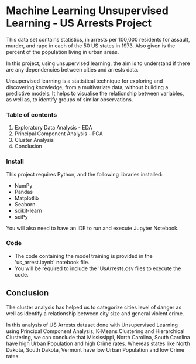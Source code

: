 # Machine Learning Unsupervised Learning - US Arrests Project

This data set contains statistics, in arrests per 100,000 residents for assault, murder, and rape in each of the 50 US states in 1973. Also given is the percent of the population living in urban areas.

In this project, using unsupervised learning, the aim is to understand if there are any dependencies between cities and arrests data. 

Unsupervised learning is a statistical technique for exploring and discovering knowledge, from a multivariate data, without building a predictive models. It helps to visualise the relationship between variables, as well as, to identify groups of similar observations.

### Table of contents

1. Exploratory Data Analysis - EDA
2. Principal Component Analysis - PCA
3. Cluster Analysis
4. Conclusion

### Install
This project requires Python, and the following libraries installed:

- NumPy
- Pandas
- Matplotlib
- Seaborn
- scikit-learn
- sciPy

You will also need to have an IDE to run and execute Jupyter Notebook.

### Code

- The code containing the model training is provided in the 'us_arrest.ipynb' notebook file. 
- You will be required to include the 'UsArrests.csv files to execute the code.

## Conclusion

The cluster analysis has helped us to categorize cities level of danger as well as identify a relationship between city size and general violent crime.

In this analysis of US Arrests dataset done with Unsupervised Learning using Principal Component Analysis, K-Means Clustering and Hierarchical Clustering, we can conclude that Mississippi, North Carolina, South Carolina have high Urban Population and high Crime rates. Whereas states like North Dakota, South Dakota, Vermont have low Urban Population and low Crime rates.
